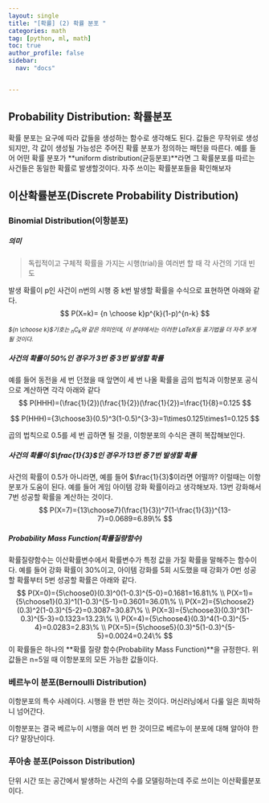 ```yaml
---
layout: single
title: "[확률] (2) 확률 분포 "
categories: math
tag: [python, ml, math]
toc: true
author_profile: false
sidebar:
  nav: "docs"


---
```


## Probability Distribution: 확률분포

확률 분포는 요구에 따라 값들을 생성하는 함수로 생각해도 된다. 값들은 무작위로 생성되지만, 각 값이 생성될 가능성은 주어진 확률 분포가 정의하는 패턴을 따른다. 예를 들어 어떤 확률 분포가 **uniform distribution(균등분포)**라면 그 확률분포를 따르는 사건들은 동일한 확률로 발생할것이다. 자주 쓰이는 확률분포들을 확인해보자

## 이산확률분포(Discrete Probability Distribution)

### Binomial Distribution(이항분포)

##### 의미

> 독립적이고 구체적 확률을 가지는 시행(trial)을 여러번 할 때 각 사건의 기대 빈도

발생 확률이 p인 사건이 n번의 시행 중 k번 발생할 확률을 수식으로 표현하면 아래와 같다.
$$
P(X=k)= {n \choose k}p^{k}(1-p)^{n-k}
$$

<small>*${n \choose k}$기호는 $_nC_k$와 같은 의미인데, 이 분야에서는 이러한 LaTeX등 표기법을 더 자주 보게 될 것이다.*</small>

##### 사건의 확률이 50%인 경우가 3번 중 3번 발생할 확률

예를 들어 동전을 세 번 던졌을 때 앞면이 세 번 나올 확률을 곱의 법칙과 이항분포 공식으로 계산하면 각각 아래와 같다
$$
P(HHH)=(\frac{1}{2})(\frac{1}{2})(\frac{1}{2})=\frac{1}{8}=0.125
$$

$$
P(HHH)={3\choose3}(0.5)^3(1-0.5)^{3-3}=1\times0.125\times1=0.125
$$

곱의 법칙으로 0.5를 세 번 곱하면 될 것을, 이항분포의 수식은 괜히 복잡해보인다.

##### 사건의 확률이 $\frac{1}{3}$인 경우가 13번 중 7번 발생할 확률

사건의 확률이 0.5가 아니라면, 예를 들어 $\frac{1}{3}$이라면 어떨까? 이럴때는 이항분포가 도움이 된다. 예를 들어 게임 아이템 강화 확률이라고 생각해보자. 13번 강화해서 7번 성공할 확률을 계산하는 것이다.
$$
P(X=7)={13\choose7}(\frac{1}{3})^7(1-\frac{1}{3})^{13-7}=0.0689=6.89\%
$$

##### Probability Mass Function(확률질량함수)

확률질량함수는 이산확률변수에서 확률변수가 특정 값을 가질 확률을 말해주는 함수이다. 
예를 들어 강화 확률이 30%이고, 아이템 강화를 5회 시도했을 때 강화가 0번 성공할 확률부터 5번 성공할 확률은 아래와 같다.
$$
P(X=0)={5\choose0}(0.3)^0(1-0.3)^{5-0}=0.1681=16.81\% \\
P(X=1)={5\choose1}(0.3)^1(1-0.3)^{5-1}=0.3601=36.01\% \\
P(X=2)={5\choose2}(0.3)^2(1-0.3)^{5-2}=0.3087=30.87\% \\
P(X=3)={5\choose3}(0.3)^3(1-0.3)^{5-3}=0.1323=13.23\% \\
P(X=4)={5\choose4}(0.3)^4(1-0.3)^{5-4}=0.0283=2.83\% \\
P(X=5)={5\choose5}(0.3)^5(1-0.3)^{5-5}=0.0024=0.24\%
$$
이 확률들은 하나의 **확률 질량 함수(Probability Mass Function)**을 규정한다. 위 값들은 n=5일 때 이항분포의 모든 가능한 값들이다.

### 베르누이 분포(Bernoulli Distribution)

이항분포의 특수 사례이다. 시행을 한 번만 하는 것이다. 머신러닝에서 다룰 일은 희박하니 넘어간다.

이항분포는 결국 베르누이 시행을 여러 번 한 것이므로 베르누이 분포에 대해 알아야 한다? 말장난이다.

### 푸아송 분포(Poisson Distribution)

단위 시간 또는 공간에서 발생하는 사건의 수를 모델링하는데 주로 쓰이는 이산확률분포이다.




